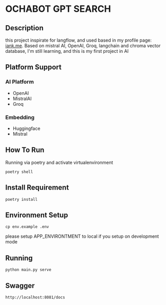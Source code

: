 # OCHABOT GPT SEARCH
## Description
this project inspirate for langflow, and used based in my profile page: [iank.me](https://iank.me).
Based on mistral AI, OpenAI, Groq, langchain and chroma vector database, I'm still learning, and this is my first project in AI

## Platform Support

### AI Platform
- OpenAI
- MistralAI
- Groq

### Embedding
- Huggingface
- Mistral

## How To Run
Running via poetry and activate virtualenvironment
```
poetry shell
```

## Install Requirement
```
poetry install
```

## Environment Setup
```
cp env.example .env
```
please setup APP_ENVIRONTMENT to local if you setup on development mode

## Running 
```
python main.py serve
```

## Swagger
```
http://localhost:8081/docs
```